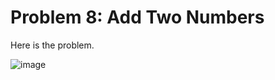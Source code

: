 # Problem 8: Add Two Numbers
Here is the problem. 

![image](https://user-images.githubusercontent.com/3144356/203016851-3edae40e-ea22-45d0-bb46-6e68ca6d148b.png)


